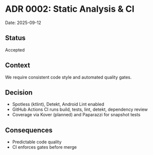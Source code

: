# ADR 0002: Static Analysis & CI

Date: 2025-09-12

## Status
Accepted

## Context
We require consistent code style and automated quality gates.

## Decision
- Spotless (ktlint), Detekt, Android Lint enabled
- GitHub Actions CI runs build, tests, lint, detekt, dependency review
- Coverage via Kover (planned) and Paparazzi for snapshot tests

## Consequences
- Predictable code quality
- CI enforces gates before merge
